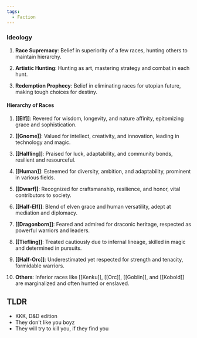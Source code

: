 ```yaml
---
tags:
  - Faction
---
```


### Ideology

1. **Race Supremacy**: Belief in superiority of a few races, hunting others to maintain hierarchy.

2. **Artistic Hunting**: Hunting as art, mastering strategy and combat in each hunt.

3. **Redemption Prophecy**: Belief in eliminating races for utopian future, making tough choices for destiny.

#### Hierarchy of Races

1. **[[Elf]]**: Revered for wisdom, longevity, and nature affinity, epitomizing grace and sophistication.

2. **[[Gnome]]**: Valued for intellect, creativity, and innovation, leading in technology and magic.

3. **[[Halfling]]**: Praised for luck, adaptability, and community bonds, resilient and resourceful.

4. **[[Human]]**: Esteemed for diversity, ambition, and adaptability, prominent in various fields.

5. **[[Dwarf]]**: Recognized for craftsmanship, resilience, and honor, vital contributors to society.

6. **[[Half-Elf]]**: Blend of elven grace and human versatility, adept at mediation and diplomacy.

7. **[[Dragonborn]]**: Feared and admired for draconic heritage, respected as powerful warriors and leaders.

8. **[[Tiefling]]**: Treated cautiously due to infernal lineage, skilled in magic and determined in pursuits.

9. **[[Half-Orc]]**: Underestimated yet respected for strength and tenacity, formidable warriors.

10. **Others**: Inferior races like [[Kenku]], [[Orc]], [[Goblin]], and [[Kobold]] are marginalized and often hunted or enslaved.

## TLDR

- KKK, D&D edition
- They don't like you boyz
- They will try to kill you, if they find you